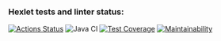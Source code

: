 ### Hexlet tests and linter status:
[![Actions Status](https://github.com/error4071/java-project-78/workflows/hexlet-check/badge.svg)](https://github.com/error4071/java-project-78/actions) ![Java CI](https://github.com/error4071/java-project-71/workflows/Java%20CI/badge.svg)
[![Test Coverage](https://api.codeclimate.com/v1/badges/75b3f29acd1e05d8d1ef/test_coverage)](https://codeclimate.com/github/error4071/java-project-78/test_coverage)  [![Maintainability](https://api.codeclimate.com/v1/badges/75b3f29acd1e05d8d1ef/maintainability)](https://codeclimate.com/github/error4071/java-project-78/maintainability)